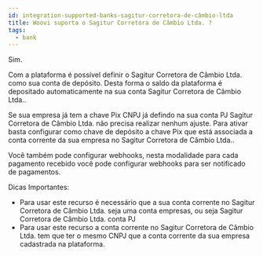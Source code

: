 ```yaml
---
id: integration-supported-banks-sagitur-corretora-de-câmbio-ltda
title: Woovi suporta o Sagitur Corretora de Câmbio Ltda. ?
tags:
  - bank
---
```


Sim.

Com a plataforma é possível definir o Sagitur Corretora de Câmbio Ltda. como sua conta de depósito. Desta forma o saldo da plataforma é depositado automaticamente na sua conta Sagitur Corretora de Câmbio Ltda..

Se sua empresa já tem a chave Pix CNPJ já defindo na sua conta PJ Sagitur Corretora de Câmbio Ltda. não precisa realizar nenhum ajuste. Para ativar basta configurar como chave de depósito a chave Pix que está associada a conta corrente da sua empresa no Sagitur Corretora de Câmbio Ltda..

Você também pode configurar webhooks, nesta modalidade para cada pagamento recebido você pode configurar webhooks para ser notificado de pagamentos.

Dicas Importantes:

- Para usar este recurso é necessário que a sua conta corrente no Sagitur Corretora de Câmbio Ltda. seja uma conta empresas, ou seja Sagitur Corretora de Câmbio Ltda. conta PJ
- Para usar este recurso a conta corrente no Sagitur Corretora de Câmbio Ltda. tem que ter o mesmo CNPJ que a conta corrente da sua empresa cadastrada na plataforma.
